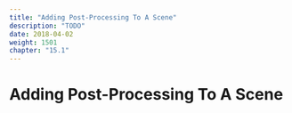 ```yaml
---
title: "Adding Post-Processing To A Scene"
description: "TODO"
date: 2018-04-02
weight: 1501
chapter: "15.1"
---
```


# Adding Post-Processing To A Scene
